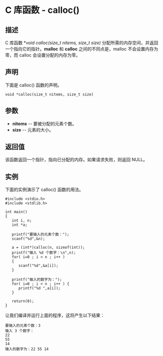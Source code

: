 
# C 库函数 - calloc()

  

## 描述

C 库函数 **void *calloc(size_t nitems, size_t size)** 分配所需的内存空间，并返回一个指向它的指针。**malloc** 和 **calloc** 之间的不同点是，malloc 不会设置内存为零，而 calloc 会设置分配的内存为零。

## 声明

下面是 calloc() 函数的声明。

```
void *calloc(size_t nitems, size_t size)

```

## 参数

*   **nitems** -- 要被分配的元素个数。
*   **size** -- 元素的大小。

## 返回值

该函数返回一个指针，指向已分配的内存。如果请求失败，则返回 NULL。

## 实例

下面的实例演示了 calloc() 函数的用法。

```
#include <stdio.h>
#include <stdlib.h>

int main()
{
   int i, n;
   int *a;

   printf("要输入的元素个数：");
   scanf("%d",&n);

   a = (int*)calloc(n, sizeof(int));
   printf("输入 %d 个数字：\n",n);
   for( i=0 ; i < n ; i++ ) 
   {
      scanf("%d",&a[i]);
   }

   printf("输入的数字为：");
   for( i=0 ; i < n ; i++ ) {
      printf("%d ",a[i]);
   }

   return(0);
}

```

让我们编译并运行上面的程序，这将产生以下结果：

```
要输入的元素个数：3
输入 3 个数字：
22
55
14
输入的数字为：22 55 14

```

  

